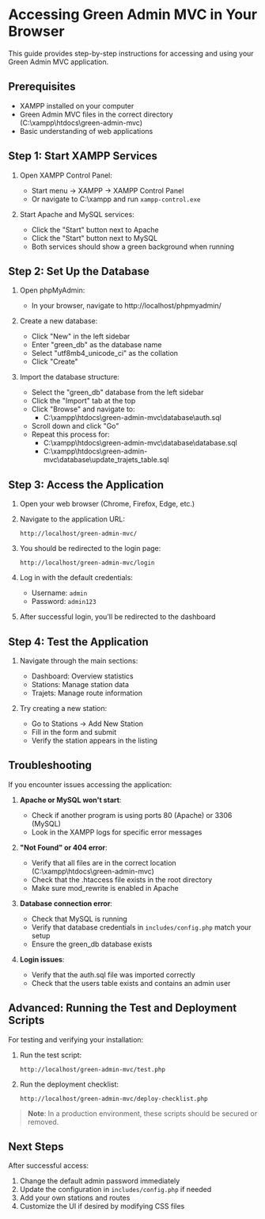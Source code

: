 # Accessing Green Admin MVC in Your Browser

This guide provides step-by-step instructions for accessing and using your Green Admin MVC application.

## Prerequisites

- XAMPP installed on your computer
- Green Admin MVC files in the correct directory (C:\xampp\htdocs\green-admin-mvc\)
- Basic understanding of web applications

## Step 1: Start XAMPP Services

1. Open XAMPP Control Panel:
   - Start menu → XAMPP → XAMPP Control Panel
   - Or navigate to C:\xampp and run `xampp-control.exe`

2. Start Apache and MySQL services:
   - Click the "Start" button next to Apache
   - Click the "Start" button next to MySQL
   - Both services should show a green background when running

## Step 2: Set Up the Database

1. Open phpMyAdmin:
   - In your browser, navigate to http://localhost/phpmyadmin/
   
2. Create a new database:
   - Click "New" in the left sidebar
   - Enter "green_db" as the database name
   - Select "utf8mb4_unicode_ci" as the collation
   - Click "Create"

3. Import the database structure:
   - Select the "green_db" database from the left sidebar
   - Click the "Import" tab at the top
   - Click "Browse" and navigate to:
     * C:\xampp\htdocs\green-admin-mvc\database\auth.sql
   - Scroll down and click "Go"
   - Repeat this process for:
     * C:\xampp\htdocs\green-admin-mvc\database\database.sql
     * C:\xampp\htdocs\green-admin-mvc\database\update_trajets_table.sql

## Step 3: Access the Application

1. Open your web browser (Chrome, Firefox, Edge, etc.)

2. Navigate to the application URL:
   ```
   http://localhost/green-admin-mvc/
   ```

3. You should be redirected to the login page:
   ```
   http://localhost/green-admin-mvc/login
   ```

4. Log in with the default credentials:
   - Username: `admin`
   - Password: `admin123`

5. After successful login, you'll be redirected to the dashboard

## Step 4: Test the Application

1. Navigate through the main sections:
   - Dashboard: Overview statistics
   - Stations: Manage station data
   - Trajets: Manage route information

2. Try creating a new station:
   - Go to Stations → Add New Station
   - Fill in the form and submit
   - Verify the station appears in the listing

## Troubleshooting

If you encounter issues accessing the application:

1. **Apache or MySQL won't start**:
   - Check if another program is using ports 80 (Apache) or 3306 (MySQL)
   - Look in the XAMPP logs for specific error messages

2. **"Not Found" or 404 error**:
   - Verify that all files are in the correct location (C:\xampp\htdocs\green-admin-mvc\)
   - Check that the .htaccess file exists in the root directory
   - Make sure mod_rewrite is enabled in Apache

3. **Database connection error**:
   - Check that MySQL is running
   - Verify that database credentials in `includes/config.php` match your setup
   - Ensure the green_db database exists

4. **Login issues**:
   - Verify that the auth.sql file was imported correctly
   - Check that the users table exists and contains an admin user

## Advanced: Running the Test and Deployment Scripts

For testing and verifying your installation:

1. Run the test script:
   ```
   http://localhost/green-admin-mvc/test.php
   ```

2. Run the deployment checklist:
   ```
   http://localhost/green-admin-mvc/deploy-checklist.php
   ```

> **Note**: In a production environment, these scripts should be secured or removed.

## Next Steps

After successful access:

1. Change the default admin password immediately
2. Update the configuration in `includes/config.php` if needed
3. Add your own stations and routes
4. Customize the UI if desired by modifying CSS files

